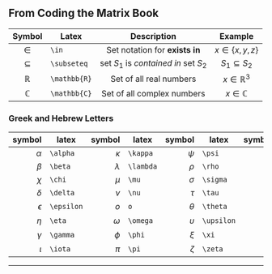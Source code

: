 
## From Coding the Matrix Book
| Symbol       | Latex        | Description                            | Example                  |
| :----------: | ------------ | :------------------------------------: | :----------------------: |
| $\in$        | `\in`        | Set notation for __exists in__         | $x\in\{x, y, z\}$        |
| $\subseteq$  | `\subseteq`  | set $S_1$ is _contained in_ set $S_2$  | $S_1 \subseteq S_2$      |
| $\mathbb{R}$ | `\mathbb{R}` | Set of all real numbers                | $x\in\mathbb{R}^3$       |
| $\mathbb{C}$ | `\mathbb{C}` | Set of all complex numbers             | $x\in\mathbb{C}$         |







### Greek and Hebrew Letters
| symbol        | latex         | symbol        | latex         | symbol        | latex         | symbol        | latex         | symbol        | latex         | symbol        | latex         |
| ------------: | ------------- | ------------: | ------------- | ------------: | ------------- | ------------: | ------------- | ------------: | ------------- | ------------: | ------------- |
| $\alpha$      | `\alpha`      | $\kappa$      | `\kappa`      | $\psi$        | `\psi`        | $\digamma$    | `\digamma`    | $\Delta$      | `\Delta`      | $\Theta$      | `\Theta`      |
| $\beta$       | `\beta`       | $\lambda$     | `\lambda`     | $\rho$        | `\rho`        | $\varepsilon$ | `\varepsilon` | $\Gamma$      | `\Gamma`      | $\Upsilon$    | `\Upsilon`    |
| $\chi$        | `\chi`        | $\mu$         | `\mu`         | $\sigma$      | `\sigma`      | $\varkappa$   | `\varkappa`   | $\Lambda$     | `\Lambda`     | $\Upsilon$    | `\Upsilon`    |
| $\delta$      | `\delta`      | $\nu$         | `\nu`         | $\tau$        | `\tau`        | $\varphi$     | `\varphi`     | $\Omega$      | `\Omega`      | $\Xi$         | `\Xi`         |
| $\epsilon$    | `\epsilon`    | $o$           | `o`           | $\theta$      | `\theta`      | $\varpi$      | `\varpi`      | $\Phi$        | `\Phi`        | $\aleph$      | `\aleph`      |
| $\eta$        | `\eta`        | $\omega$      | `\omega`      | $\upsilon$    | `\upsilon`    | $\varrho$     | `\varrho`     | $\Pi$         | `\Pi`         | $\beth$       | `\beth`       |
| $\gamma$      | `\gamma`      | $\phi$        | `\phi`        | $\xi$         | `\xi`         | $\varsigma$   | `\varsigma`   | $\Psi$        | `\Psi`        | $\daleth$     | `\daleth`     |
| $\iota$       | `\iota`       | $\pi$         | `\pi`         | $\zeta$       | `\zeta`       | $\vartheta$   | `\vartheta`   | $\Sigma$      | `\Sigma`      | $\gimel$      | `\gimel`      |
---

